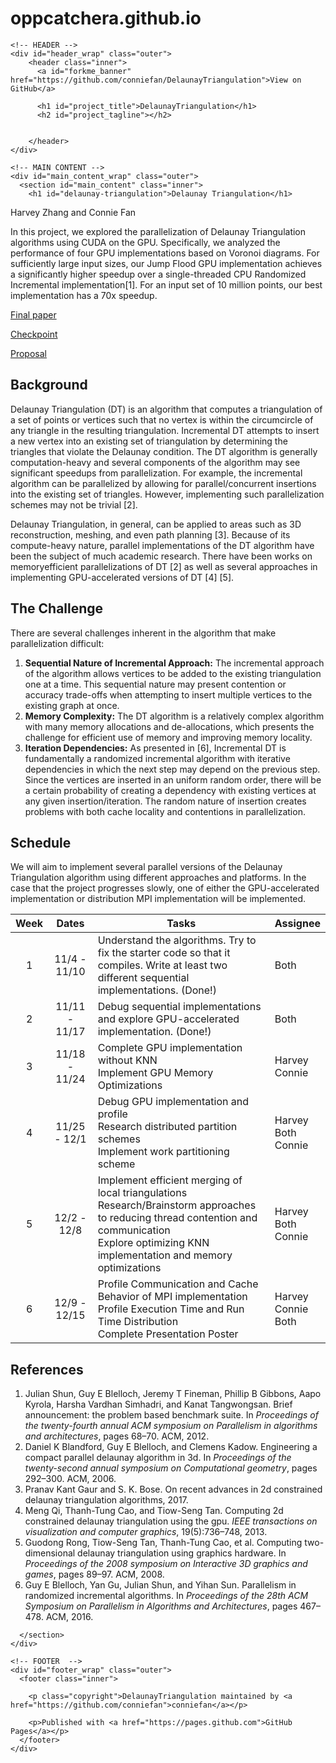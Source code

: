 # oppcatchera.github.io
<!DOCTYPE html>
<html lang="en-US">

  <head>
    <meta charset='utf-8'>
    <meta http-equiv="X-UA-Compatible" content="IE=edge">
    <meta name="viewport" content="width=device-width,maximum-scale=2">
    <link rel="stylesheet" type="text/css" media="screen" href="/DelaunayTriangulation/assets/css/style.css?v=d4100040f2a64f28a6ba478a53ed13cd34b54216">

<!-- Begin Jekyll SEO tag v2.5.0 -->
<title>Delaunay Triangulation | DelaunayTriangulation</title>
<meta name="generator" content="Jekyll v3.7.4" />
<meta property="og:title" content="Delaunay Triangulation" />
<meta property="og:locale" content="en_US" />
<link rel="canonical" href="https://conniefan.github.io/DelaunayTriangulation/" />
<meta property="og:url" content="https://conniefan.github.io/DelaunayTriangulation/" />
<meta property="og:site_name" content="DelaunayTriangulation" />
<script type="application/ld+json">
{"@type":"WebSite","headline":"Delaunay Triangulation","url":"https://conniefan.github.io/DelaunayTriangulation/","name":"DelaunayTriangulation","@context":"http://schema.org"}</script>
<!-- End Jekyll SEO tag -->

  </head>

  <body>

    <!-- HEADER -->
    <div id="header_wrap" class="outer">
        <header class="inner">
          <a id="forkme_banner" href="https://github.com/conniefan/DelaunayTriangulation">View on GitHub</a>

          <h1 id="project_title">DelaunayTriangulation</h1>
          <h2 id="project_tagline"></h2>

          
        </header>
    </div>

    <!-- MAIN CONTENT -->
    <div id="main_content_wrap" class="outer">
      <section id="main_content" class="inner">
        <h1 id="delaunay-triangulation">Delaunay Triangulation</h1>

<p>Harvey Zhang and Connie Fan</p>

<p>In this project, we explored the parallelization of Delaunay Triangulation algorithms using CUDA on the GPU. Specifically, we analyzed the performance of four GPU implementations based on Voronoi diagrams. For sufficiently large input sizes, our Jump Flood GPU implementation achieves a significantly higher speedup over a single-threaded CPU Randomized Incremental implementation[1]. For an input set of 10 million points, our best implementation has a 70x speedup.</p>

<p><a href="/DelaunayTriangulation/Parallel_Delaunay_Triangulation_on_CUDA.pdf">Final paper</a></p>

<p><a href="/DelaunayTriangulation/checkpoint.html">Checkpoint</a></p>

<p><a href="/DelaunayTriangulation/proposal.html">Proposal</a></p>

<h2 id="background">Background</h2>
<p>Delaunay Triangulation (DT) is an algorithm that computes a triangulation of a set of points or
vertices such that no vertex is within the circumcircle of any triangle in the resulting triangulation.
Incremental DT attempts to insert a new vertex into an existing set of triangulation by determining the
triangles that violate the Delaunay condition. The DT algorithm is generally computation-heavy and
several components of the algorithm may see significant speedups from parallelization. For example,
the incremental algorithm can be parallelized by allowing for parallel/concurrent insertions into the
existing set of triangles. However, implementing such parallelization schemes may not be trivial [2].</p>

<p>Delaunay Triangulation, in general, can be applied to areas such as 3D reconstruction, meshing, and
even path planning [3]. Because of its compute-heavy nature, parallel implementations of the DT
algorithm have been the subject of much academic research. There have been works on memoryefficient
parallelizations of DT [2] as well as several approaches in implementing GPU-accelerated
versions of DT [4] [5].</p>

<h2 id="the-challenge">The Challenge</h2>

<p>There are several challenges inherent in the algorithm that make parallelization difficult:</p>
<ol>
  <li><strong>Sequential Nature of Incremental Approach:</strong> The incremental approach of the algorithm
allows vertices to be added to the existing triangulation one at a time. This sequential nature
may present contention or accuracy trade-offs when attempting to insert multiple vertices to
the existing graph at once.</li>
  <li><strong>Memory Complexity:</strong> The DT algorithm is a relatively complex algorithm with many
memory allocations and de-allocations, which presents the challenge for efficient use of
memory and improving memory locality.</li>
  <li><strong>Iteration Dependencies:</strong> As presented in [6], Incremental DT is fundamentally a randomized
incremental algorithm with iterative dependencies in which the next step may depend
on the previous step. Since the vertices are inserted in an uniform random order, there
will be a certain probability of creating a dependency with existing vertices at any given
insertion/iteration. The random nature of insertion creates problems with both cache locality
and contentions in parallelization.</li>
</ol>

<h2 id="schedule">Schedule</h2>

<p>We will aim to implement several parallel versions of the Delaunay Triangulation algorithm using
different approaches and platforms. In the case that the project progresses slowly, one of either the
GPU-accelerated implementation or distribution MPI implementation will be implemented.</p>

<table>
  <thead>
    <tr>
      <th style="text-align: center">Week</th>
      <th style="text-align: center">Dates</th>
      <th>Tasks</th>
      <th>Assignee</th>
    </tr>
  </thead>
  <tbody>
    <tr>
      <td style="text-align: center">1</td>
      <td style="text-align: center">11/4 - 11/10</td>
      <td>Understand the algorithms. Try to fix the starter code so that it compiles. Write at least two different sequential implementations. (Done!)</td>
      <td>Both</td>
    </tr>
    <tr>
      <td style="text-align: center">2</td>
      <td style="text-align: center">11/11 - 11/17</td>
      <td>Debug sequential implementations and explore GPU-accelerated implementation. (Done!)</td>
      <td>Both</td>
    </tr>
    <tr>
      <td style="text-align: center">3</td>
      <td style="text-align: center">11/18 - 11/24</td>
      <td>Complete GPU implementation without KNN <br />Implement GPU Memory Optimizations</td>
      <td>Harvey <br />Connie</td>
    </tr>
    <tr>
      <td style="text-align: center">4</td>
      <td style="text-align: center">11/25 - 12/1</td>
      <td>Debug GPU implementation and profile <br />Research distributed partition schemes <br />Implement work partitioning scheme</td>
      <td>Harvey <br />Both <br />Connie</td>
    </tr>
    <tr>
      <td style="text-align: center">5</td>
      <td style="text-align: center">12/2 - 12/8</td>
      <td>Implement efficient merging of local triangulations <br />Research/Brainstorm approaches to reducing thread contention and communication <br />Explore optimizing KNN implementation and memory optimizations</td>
      <td>Harvey <br />Both <br />Connie</td>
    </tr>
    <tr>
      <td style="text-align: center">6</td>
      <td style="text-align: center">12/9 - 12/15</td>
      <td>Profile Communication and Cache Behavior of MPI implementation <br />Profile Execution Time and Run Time Distribution <br />Complete Presentation Poster</td>
      <td>Harvey <br />Connie <br />Both</td>
    </tr>
  </tbody>
</table>

<h2 id="references">References</h2>

<ol>
  <li>Julian Shun, Guy E Blelloch, Jeremy T Fineman, Phillip B Gibbons, Aapo Kyrola, Harsha Vardhan Simhadri, and Kanat Tangwongsan. Brief announcement: the problem based benchmark suite. In <em>Proceedings of the twenty-fourth annual ACM symposium on Parallelism in algorithms and architectures</em>, pages 68–70. ACM, 2012.</li>
  <li>Daniel K Blandford, Guy E Blelloch, and Clemens Kadow. Engineering a compact parallel delaunay algorithm in 3d. In <em>Proceedings of the twenty-second annual symposium on Computational geometry</em>, pages 292–300. ACM, 2006.</li>
  <li>Pranav Kant Gaur and S. K. Bose. On recent advances in 2d constrained delaunay triangulation algorithms, 2017.</li>
  <li>Meng Qi, Thanh-Tung Cao, and Tiow-Seng Tan. Computing 2d constrained delaunay triangulation using the gpu. <em>IEEE transactions on visualization and computer graphics</em>, 19(5):736–748, 2013.</li>
  <li>Guodong Rong, Tiow-Seng Tan, Thanh-Tung Cao, et al. Computing two-dimensional delaunay triangulation using graphics hardware. In <em>Proceedings of the 2008 symposium on Interactive 3D graphics and games</em>, pages 89–97. ACM, 2008.</li>
  <li>Guy E Blelloch, Yan Gu, Julian Shun, and Yihan Sun. Parallelism in randomized incremental algorithms. In <em>Proceedings of the 28th ACM Symposium on Parallelism in Algorithms and Architectures</em>, pages 467–478. ACM, 2016.</li>
</ol>

      </section>
    </div>

    <!-- FOOTER  -->
    <div id="footer_wrap" class="outer">
      <footer class="inner">
        
        <p class="copyright">DelaunayTriangulation maintained by <a href="https://github.com/conniefan">conniefan</a></p>
        
        <p>Published with <a href="https://pages.github.com">GitHub Pages</a></p>
      </footer>
    </div>

    
  </body>
</html>
